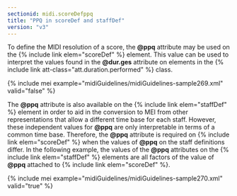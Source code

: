 ```yaml
---
sectionid: midi.scoreDefppq
title: "PPQ in scoreDef and staffDef"
version: "v3"
---
```


To define the MIDI resolution of a score, the **@ppq** attribute may be used on the {% include link elem="scoreDef" %} element. This value can be used to interpret the values found in the **@dur.ges** attribute on elements in the {% include link att-class="att.duration.performed" %} class.

{% include mei example="midiGuidelines/midiGuidelines-sample269.xml" valid="false" %}

The **@ppq** attribute is also available on the {% include link elem="staffDef" %} element in order to aid in the conversion to MEI from other representations that allow a different time base for each staff. However, these independent values for **@ppq** are only interpretable in terms of a common time base. Therefore, the **@ppq** attribute is required on {% include link elem="scoreDef" %} when the values of **@ppq** on the staff definitions differ. In the following example, the values of the **@ppq** attributes on the {% include link elem="staffDef" %} elements are all factors of the value of **@ppq** attached to {% include link elem="scoreDef" %}. 

{% include mei example="midiGuidelines/midiGuidelines-sample270.xml" valid="true" %}

